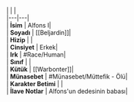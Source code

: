 |  |  |<br>|---|---|<br>| **İsim** | Alfons I|<br>| **Soyadı** | [[Beljardin]]|<br>| **Hizip** | |<br>| **Cinsiyet** | Erkek|<br>| **Irk** | #Race/Human|<br>| **Sınıf** | |<br>| **Kütük** | [[Warbonter]]|<br>| **Münasebet** | #Münasebet/Müttefik - Ölü|<br>| **Karakter Betimi** | |<br>| **İlave Notlar** | Alfons'un dedesinin babası|<br>